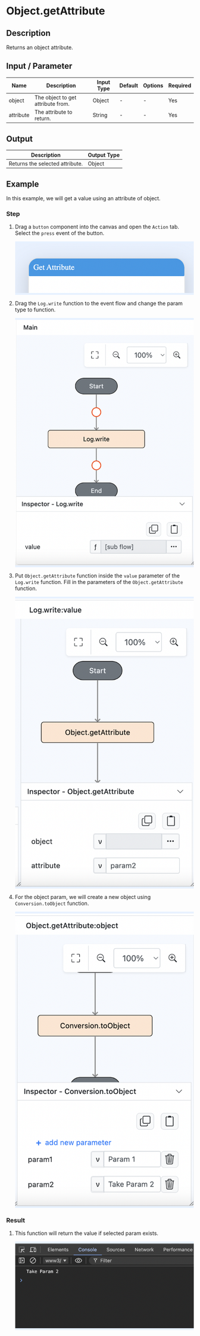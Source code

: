 # Object.getAttribute

## Description
Returns an object attribute.

## Input / Parameter
| Name          | Description                         | Input Type  | Default | Options     | Required |
| ------------- | ----------------------------------- | ----------- | ------- | ----------- | -------- |
| object        | The object to get attribute from.   | Object      | -       | -           | Yes      |
| attribute     | The attribute to return.            | String      | -       | -           | Yes      |

## Output
| Description                                          | Output Type |
| ---------------------------------------------------- | ----------- |
| Returns the selected attribute.                      | Object      |

## Example
In this example, we will get a value using an attribute of object.

### Step
1. Drag a `button` component into the canvas and open the `Action` tab. Select the `press` event of the button.
   
    <div style="display:flex; align-items:center; justify-content:center; background-color: #E7F1FF;">
        <img src="./getAttribute-step-1.png"
        style="width: 100%; padding: 5px;"/>
    </div>

2. Drag the `Log.write` function to the event flow and change the param type to function.
   
    <div style="display:flex; align-items:center; justify-content:center; background-color: #E7F1FF;">
        <img src="./getAttribute-step-2.png"
        style="width: 100%; padding: 5px;"/>
    </div>

3. Put `Object.getAttribute` function inside the `value` parameter of the `Log.write` function. Fill in the parameters of the `Object.getAttribute` function.
   
    <div style="display:flex; align-items:center; justify-content:center; background-color: #E7F1FF;">
        <img src="./getAttribute-step-3.png"
        style="width: 100%; padding: 5px;"/>
    </div>

4. For the object param, we will create a new object using `Conversion.toObject` function.
   
    <div style="display:flex; align-items:center; justify-content:center; background-color: #E7F1FF;">
        <img src="./getAttribute-step-4.png"
        style="width: 100%; padding: 5px;"/>
    </div>

### Result
1. This function will return the value if selected param exists.
   
    <div style="display:flex; align-items:center; justify-content:center; background-color: #E7F1FF;">
        <img src="./getAttribute-step-result.png"
        style="width: 100%; padding: 5px;"/>
    </div>